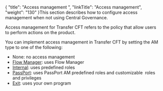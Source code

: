 {
    "title": "Access management ",
    "linkTitle": "Access management",
    "weight": "130"
}This section describes how to configure access management when not using <span class="mc-variable Primary.CG or_UM variable">Central Governance</span>.

Access management for <span class="mc-variable axway_variables.Component_Short_Name variable">Transfer CFT</span> refers to the policy that allow users to perform actions on the product.

You can implement access management in <span class="mc-variable axway_variables.Component_Short_Name variable">Transfer CFT</span> by setting the AM type to one of the following:

-   None: no access management
-   [<span class="mc-variable suite_variables.FlowManager variable">Flow Manager</span>](fm_access_management): uses <span class="mc-variable suite_variables.FlowManager variable">Flow Manager</span>
-   [Internal](uconf_internal_am): uses predefined roles
-   [PassPort](about_passport_am): uses PassPort AM predefined roles and customizable  roles and privileges
-   [Exit](am_exits): uses your own program
